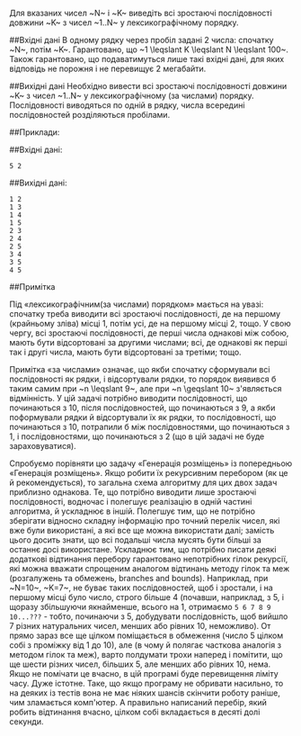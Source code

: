 Для вказаних чисел ~N~ і ~K~ виведіть всі зростаючі послідовності довжини ~K~ з чисел ~1..N~ у лексикографічному порядку.

##Вхідні дані
В одному рядку через пробіл задані 2 числа: спочатку ~N~, потім ~K~. Гарантовано, що ~1 \leqslant K \leqslant N \leqslant 100~. Також гарантовано, що подаватимуться лише такі вхідні дані, для яких відповідь не порожня і не перевищує 2 мегабайти.

##Вихідні дані
Необхідно вивести всі зростаючі послідовності довжини ~K~ з чисел ~1..N~ у лексикографічному (за числами) порядку. Послідовності виводяться по одній в рядку, числа всередині послідовностей розділяються пробілами.

##Приклади:

##Вхідні дані:
```
5 2
```

##Вихідні дані:
```
1 2
1 3
1 4
1 5
2 3
2 4
2 5
3 4
3 5
4 5
```
##Примітка

Під «лексикографічним(за числами) порядком» мається на увазі: спочатку треба виводити всі зростаючі послідовності, де на першому (крайньому зліва) місці 1, потім усі, де на першому місці 2, тощо. У свою чергу, всі зростаючі послідовності, де перші числа однакові між собою, мають бути відсортовані за другими числами; всі, де однакові як перші так і другі числа, мають бути відсортовані за третіми; тощо.

Примітка «за числами» означає, що якби спочатку сформували всі послідовності як рядки, і відсортували рядки, то порядок виявився б таким самим при ~n \leqslant 9~, але при ~n \geqslant 10~ з'являється відмінність. У цій задачі потрібно виводити послідовності, що починаються з 10, після послідовностей, що починаються з 9, а якби поформували рядки й відсортували їх як рядки, то послідовності, що починаються з 10, потрапили б між послідовностями, що починаються з 1, і послідовностями, що починаються з 2 (що в цій задачі не буде зараховуватися).

Спробуємо порівняти цю задачу «Генерація розміщень» із попередньою «Генерація розміщень». 
Якщо робити їх рекурсивним перебором (як це й рекомендується), то загальна схема алгоритму для цих двох задач приблизно однакова. Те, що потрібно виводити лише зростаючі послідовності, водночас і полегшує реалізацію в одній частині  алгоритма, й ускладнює в іншій. Полегшує тим, що не потрібно зберігати відносно складну інформацію про точний перелік чисел, які вже були використані, а які все ще можна використати далі; замість цього досить знати, що всі подальші числа мусять бути більші за останнє досі використане. Ускладнює тим, що потрібно писати деякі додаткові відтинання перебору гарантовано непотрібних гілок рекурсії, які можна вважати спрощеним аналогом відтинань методу гілок та меж (розгалужень та обмежень, branches and bounds). Наприклад, при ~N=10~, ~K=7~, не буває таких послідовностей, щоб і зростали, і на першому місці було число, строго більше 4 (почавши, наприклад, з 5, і щоразу збільшуючи якнайменше, всього на 1, отримаємо `5 6 7 8 9 10...???` - тобто, починаючи з 5, добудувати послідовність, щоб вийшло 7 різних натуральних чисел, менших або рівних 10, неможливо). От прямо зараз все ще цілком поміщається в обмеження (число 5 цілком собі з проміжку від 1 до 10), але (в чому й полягає часткова аналогія з методом гілок та меж), варто полдумати трохи наперед і помітити, що ще шести різних чисел, більших 5, але менших або рівних 10, нема.  Якщо не помічати це вчасно, в цій програмі буде перевищення ліміту часу. Дуже істотне. Таке, що якщо програму не обривати насильно, то на деяких із тестів вона не має ніяких шансів скінчити роботу раніше, чим зламається комп'ютер. А правильно написаний перебір, який робить відтинання вчасно, цілком собі вкладається в десяті долі секунди.
